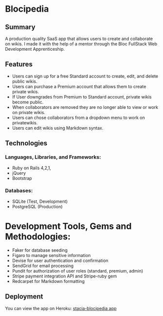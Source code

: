 # Blocipedia

## Summary
A production quality SaaS app that allows users to create and collaborate on wikis.
I made it with the help of a mentor through the Bloc FullStack Web Development Apprenticeship.  

## Features
* Users can  sign up for a free Standard account to create, edit, and delete public wikis.
* Users can purchase a Premium account that allows them to create private wikis.
* If User downgrades from Premium to Standard account, private wikis become public.
* When collaborators are removed they are no longer able to view or work on private wikis.
* Users can chose collaborators from a dropdown menu to work on privatewikis.
* Users can edit wikis using Markdown syntax.

## Technologies
### Languages, Libraries, and Frameworks: 
* Ruby on Rails 4,2,1, 
* jQuery
* Bootstrap
### Databases: 
* SQLite (Test, Development)
* PostgreSQL (Production)
# Development Tools, Gems and Methodologies:    
* Faker for database seeding     
* Figaro to manage sensitive information     
* Devise for user authentication and confirmation 
* SendGrid for email processing
* Pundit for authorization of user roles (standard, premium, admin)
* Stripe payment integration API and Stripe-ruby gem
* Redcarpet for Markdown formatting    

## Deployment
You can view the app on Heroku: [stacia-blocipedia app](https://stacia-blocipedia.herokuapp.com)

